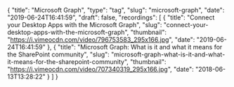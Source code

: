 {
  "title": "Microsoft Graph",
  "type": "tag",
  "slug": "microsoft-graph",
  "date": "2019-06-24T16:41:59",
  "draft": false,
  "recordings": [
    {
      "title": "Connect your Desktop Apps with the Microsoft Graph",
      "slug": "connect-your-desktop-apps-with-the-microsoft-graph",
      "thumbnail": "https://i.vimeocdn.com/video/796753583_295x166.jpg",
      "date": "2019-06-24T16:41:59"
    },
    {
      "title": "Microsoft Graph: What is it and what it means for the SharePoint community",
      "slug": "microsoft-graph-what-is-it-and-what-it-means-for-the-sharepoint-community",
      "thumbnail": "https://i.vimeocdn.com/video/707340319_295x166.jpg",
      "date": "2018-06-13T13:28:22"
    }
  ]
}